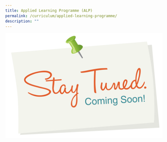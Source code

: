 ```yaml
---
title: Applied Learning Programme (ALP)
permalink: /curriculum/applied-learning-programme/
description: ""
---
```


![](/images/Coming.png)